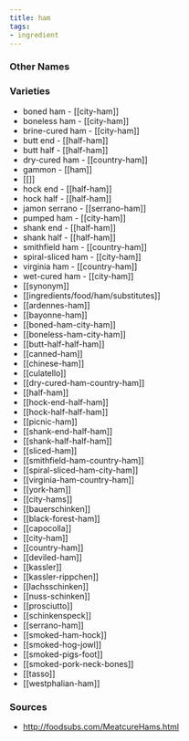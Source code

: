 ```yaml
---
title: ham
tags:
- ingredient
---
```



### Other Names


### Varieties

* boned ham - [[city-ham]]
* boneless ham - [[city-ham]]
* brine-cured ham - [[city-ham]]
* butt end - [[half-ham]]
* butt half - [[half-ham]]
* dry-cured ham - [[country-ham]]
* gammon - [[ham]]
* [[]]
* hock end - [[half-ham]]
* hock half - [[half-ham]]
* jamon serrano - [[serrano-ham]]
* pumped ham - [[city-ham]]
* shank end - [[half-ham]]
* shank half - [[half-ham]]
* smithfield ham - [[country-ham]]
* spiral-sliced ham - [[city-ham]]
* virginia ham - [[country-ham]]
* wet-cured ham - [[city-ham]]
* [[synonym]]
* [[ingredients/food/ham/substitutes]]
* [[ardennes-ham]]
* [[bayonne-ham]]
* [[boned-ham-city-ham]]
* [[boneless-ham-city-ham]]
* [[butt-half-half-ham]]
* [[canned-ham]]
* [[chinese-ham]]
* [[culatello]]
* [[dry-cured-ham-country-ham]]
* [[half-ham]]
* [[hock-end-half-ham]]
* [[hock-half-half-ham]]
* [[picnic-ham]]
* [[shank-end-half-ham]]
* [[shank-half-half-ham]]
* [[sliced-ham]]
* [[smithfield-ham-country-ham]]
* [[spiral-sliced-ham-city-ham]]
* [[virginia-ham-country-ham]]
* [[york-ham]]
* [[city-hams]]
* [[bauerschinken]]
* [[black-forest-ham]]
* [[capocolla]]
* [[city-ham]]
* [[country-ham]]
* [[deviled-ham]]
* [[kassler]]
* [[kassler-rippchen]]
* [[lachsschinken]]
* [[nuss-schinken]]
* [[prosciutto]]
* [[schinkenspeck]]
* [[serrano-ham]]
* [[smoked-ham-hock]]
* [[smoked-hog-jowl]]
* [[smoked-pigs-foot]]
* [[smoked-pork-neck-bones]]
* [[tasso]]
* [[westphalian-ham]]

### Sources
* http://foodsubs.com/MeatcureHams.html

